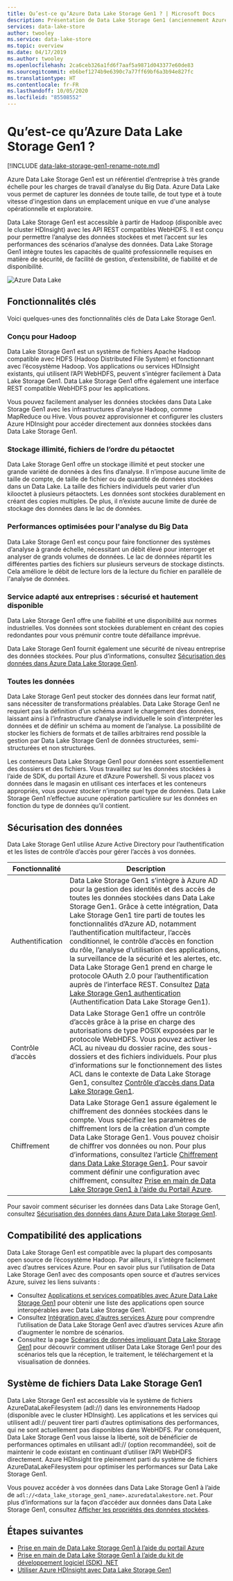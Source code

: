 ```yaml
---
title: Qu’est-ce qu’Azure Data Lake Storage Gen1 ? | Microsoft Docs
description: Présentation de Data Lake Storage Gen1 (anciennement Azure Data Lake Store) et de son apport par rapport à d’autres magasins de données
services: data-lake-store
author: twooley
ms.service: data-lake-store
ms.topic: overview
ms.date: 04/17/2019
ms.author: twooley
ms.openlocfilehash: 2ca6ceb326a1fd6f7aaf5a9871d043377e60de83
ms.sourcegitcommit: eb6bef1274b9e6390c7a77ff69bf6a3b94e827fc
ms.translationtype: HT
ms.contentlocale: fr-FR
ms.lasthandoff: 10/05/2020
ms.locfileid: "85508552"
---
```

# <a name="what-is-azure-data-lake-storage-gen1"></a>Qu’est-ce qu’Azure Data Lake Storage Gen1 ?

[!INCLUDE [data-lake-storage-gen1-rename-note.md](../../includes/data-lake-storage-gen1-rename-note.md)]

Azure Data Lake Storage Gen1 est un référentiel d’entreprise à très grande échelle pour les charges de travail d’analyse du Big Data. Azure Data Lake vous permet de capturer les données de toute taille, de tout type et à toute vitesse d'ingestion dans un emplacement unique en vue d'une analyse opérationnelle et exploratoire.

Data Lake Storage Gen1 est accessible à partir de Hadoop (disponible avec le cluster HDInsight) avec les API REST compatibles WebHDFS. Il est conçu pour permettre l’analyse des données stockées et met l’accent sur les performances des scénarios d’analyse des données. Data Lake Storage Gen1 intègre toutes les capacités de qualité professionnelle requises en matière de sécurité, de facilité de gestion, d’extensibilité, de fiabilité et de disponibilité.

![Azure Data Lake](./media/data-lake-store-overview/data-lake-store-concept.png)

## <a name="key-capabilities"></a>Fonctionnalités clés

Voici quelques-unes des fonctionnalités clés de Data Lake Storage Gen1.

### <a name="built-for-hadoop"></a>Conçu pour Hadoop

Data Lake Storage Gen1 est un système de fichiers Apache Hadoop compatible avec HDFS (Hadoop Distributed File System) et fonctionnant avec l’écosystème Hadoop. Vos applications ou services HDInsight existants, qui utilisent l’API WebHDFS, peuvent s’intégrer facilement à Data Lake Storage Gen1. Data Lake Storage Gen1 offre également une interface REST compatible WebHDFS pour les applications.

Vous pouvez facilement analyser les données stockées dans Data Lake Storage Gen1 avec les infrastructures d’analyse Hadoop, comme MapReduce ou Hive. Vous pouvez approvisionner et configurer les clusters Azure HDInsight pour accéder directement aux données stockées dans Data Lake Storage Gen1.

### <a name="unlimited-storage-petabyte-files"></a>Stockage illimité, fichiers de l’ordre du pétaoctet

Data Lake Storage Gen1 offre un stockage illimité et peut stocker une grande variété de données à des fins d’analyse. Il n’impose aucune limite de taille de compte, de taille de fichier ou de quantité de données stockées dans un Data Lake. La taille des fichiers individuels peut varier d’un kilooctet à plusieurs pétaoctets. Les données sont stockées durablement en créant des copies multiples. De plus, il n’existe aucune limite de durée de stockage des données dans le lac de données.

### <a name="performance-tuned-for-big-data-analytics"></a>Performances optimisées pour l'analyse du Big Data

Data Lake Storage Gen1 est conçu pour faire fonctionner des systèmes d’analyse à grande échelle, nécessitant un débit élevé pour interroger et analyser de grands volumes de données. Le lac de données répartit les différentes parties des fichiers sur plusieurs serveurs de stockage distincts. Cela améliore le débit de lecture lors de la lecture du fichier en parallèle de l'analyse de données.

### <a name="enterprise-ready-highly-available-and-secure"></a>Service adapté aux entreprises : sécurisé et hautement disponible

Data Lake Storage Gen1 offre une fiabilité et une disponibilité aux normes industrielles. Vos données sont stockées durablement en créant des copies redondantes pour vous prémunir contre toute défaillance imprévue.

Data Lake Storage Gen1 fournit également une sécurité de niveau entreprise des données stockées. Pour plus d’informations, consultez [Sécurisation des données dans Azure Data Lake Storage Gen1](#DataLakeStoreSecurity).

### <a name="all-data"></a>Toutes les données

Data Lake Storage Gen1 peut stocker des données dans leur format natif, sans nécessiter de transformations préalables. Data Lake Storage Gen1 ne requiert pas la définition d’un schéma avant le chargement des données, laissant ainsi à l’infrastructure d’analyse individuelle le soin d’interpréter les données et de définir un schéma au moment de l’analyse. La possibilité de stocker les fichiers de formats et de tailles arbitraires rend possible la gestion par Data Lake Storage Gen1 de données structurées, semi-structurées et non structurées.

Les conteneurs Data Lake Storage Gen1 pour données sont essentiellement des dossiers et des fichiers. Vous travaillez sur les données stockées à l’aide de SDK, du portail Azure et d’Azure Powershell. Si vous placez vos données dans le magasin en utilisant ces interfaces et les conteneurs appropriés, vous pouvez stocker n’importe quel type de données. Data Lake Storage Gen1 n’effectue aucune opération particulière sur les données en fonction du type de données qu’il contient.

## <a name="securing-data"></a><a name="DataLakeStoreSecurity"></a>Sécurisation des données

Data Lake Storage Gen1 utilise Azure Active Directory pour l’authentification et les listes de contrôle d’accès pour gérer l’accès à vos données.

| Fonctionnalité | Description |
| --- | --- |
| Authentification |Data Lake Storage Gen1 s’intègre à Azure AD pour la gestion des identités et des accès de toutes les données stockées dans Data Lake Storage Gen1. Grâce à cette intégration, Data Lake Storage Gen1 tire parti de toutes les fonctionnalités d’Azure AD, notamment l’authentification multifacteur, l’accès conditionnel, le contrôle d’accès en fonction du rôle, l’analyse d’utilisation des applications, la surveillance de la sécurité et les alertes, etc. Data Lake Storage Gen1 prend en charge le protocole OAuth 2.0 pour l’authentification auprès de l’interface REST. Consultez [Data Lake Storage Gen1 authentication](data-lakes-store-authentication-using-azure-active-directory.md) (Authentification Data Lake Storage Gen1).|
| Contrôle d’accès |Data Lake Storage Gen1 offre un contrôle d’accès grâce à la prise en charge des autorisations de type POSIX exposées par le protocole WebHDFS. Vous pouvez activer les ACL au niveau du dossier racine, des sous-dossiers et des fichiers individuels. Pour plus d’informations sur le fonctionnement des listes ACL dans le contexte de Data Lake Storage Gen1, consultez [Contrôle d’accès dans Data Lake Storage Gen1](data-lake-store-access-control.md). |
| Chiffrement |Data Lake Storage Gen1 assure également le chiffrement des données stockées dans le compte. Vous spécifiez les paramètres de chiffrement lors de la création d’un compte Data Lake Storage Gen1. Vous pouvez choisir de chiffrer vos données ou non. Pour plus d’informations, consultez l’article [Chiffrement dans Data Lake Storage Gen1](data-lake-store-encryption.md). Pour savoir comment définir une configuration avec chiffrement, consultez [Prise en main de Data Lake Storage Gen1 à l’aide du Portail Azure](data-lake-store-get-started-portal.md). |

Pour savoir comment sécuriser les données dans Data Lake Storage Gen1, consultez [Sécurisation des données dans Azure Data Lake Storage Gen1](data-lake-store-secure-data.md).

## <a name="application-compatibility"></a>Compatibilité des applications

Data Lake Storage Gen1 est compatible avec la plupart des composants open source de l’écosystème Hadoop. Par ailleurs, il s’intègre facilement avec d’autres services Azure. Pour en savoir plus sur l’utilisation de Data Lake Storage Gen1 avec des composants open source et d’autres services Azure, suivez les liens suivants :

- Consultez [Applications et services compatibles avec Azure Data Lake Storage Gen1](data-lake-store-compatible-oss-other-applications.md) pour obtenir une liste des applications open source interopérables avec Data Lake Storage Gen1.
- Consultez [Intégration avec d’autres services Azure](data-lake-store-integrate-with-other-services.md) pour comprendre l’utilisation de Data Lake Storage Gen1 avec d’autres services Azure afin d’augmenter le nombre de scénarios.
- Consultez la page [Scénarios de données impliquant Data Lake Storage Gen1](data-lake-store-data-scenarios.md) pour découvrir comment utiliser Data Lake Storage Gen1 pour des scénarios tels que la réception, le traitement, le téléchargement et la visualisation de données.

## <a name="data-lake-storage-gen1-file-system"></a>Système de fichiers Data Lake Storage Gen1

Data Lake Storage Gen1 est accessible via le système de fichiers AzureDataLakeFilesystem (adl://) dans les environnements Hadoop (disponible avec le cluster HDInsight). Les applications et les services qui utilisent adl:// peuvent tirer parti d’autres optimisations des performances, qui ne sont actuellement pas disponibles dans WebHDFS. Par conséquent, Data Lake Storage Gen1 vous laisse la liberté, soit de bénéficier de performances optimales en utilisant adl:// (option recommandée), soit de maintenir le code existant en continuant d’utiliser l’API WebHDFS directement. Azure HDInsight tire pleinement parti du système de fichiers AzureDataLakeFilesystem pour optimiser les performances sur Data Lake Storage Gen1.

Vous pouvez accéder à vos données dans Data Lake Storage Gen1 à l’aide de `adl://<data_lake_storage_gen1_name>.azuredatalakestore.net`. Pour plus d’informations sur la façon d’accéder aux données dans Data Lake Storage Gen1, consultez [Afficher les propriétés des données stockées](data-lake-store-get-started-portal.md#properties).

## <a name="next-steps"></a>Étapes suivantes

- [Prise en main de Data Lake Storage Gen1 à l’aide du portail Azure](data-lake-store-get-started-portal.md)
- [Prise en main de Data Lake Storage Gen1 à l’aide du kit de développement logiciel (SDK) .NET](data-lake-store-get-started-net-sdk.md)
- [Utiliser Azure HDInsight avec Data Lake Storage Gen1](data-lake-store-hdinsight-hadoop-use-portal.md)